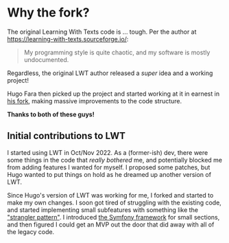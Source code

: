 # Why the fork?

The original Learning With Texts code is ... tough.  Per the author at https://learning-with-texts.sourceforge.io/:

> My programming style is quite chaotic, and my software is mostly undocumented.

Regardless, the original LWT author released a _super_ idea and a working project!

Hugo Fara then picked up the project and started working at it in earnest in [his fork](https://github.com/HugoFara/lwt), making massive improvements to the code structure.

**Thanks to both of these guys!**

## Initial contributions to LWT

I started using LWT in Oct/Nov 2022.  As a (former-ish) dev, there were some things in the code that _really bothered_ me, and potentially blocked me from adding features I wanted for myself.  I proposed some patches, but Hugo wanted to put things on hold as he dreamed up another version of LWT.

Since Hugo's version of LWT was working for me, I forked and started to make my own changes.  I soon got tired of struggling with the existing code, and started implementing small subfeatures with something like the ["strangler pattern"](https://microservices.io/patterns/refactoring/strangler-application.html).  I introduced [the Symfony framework](./symfony.md) for small sections, and then figured I could get an MVP out the door that did away with all of the legacy code.
